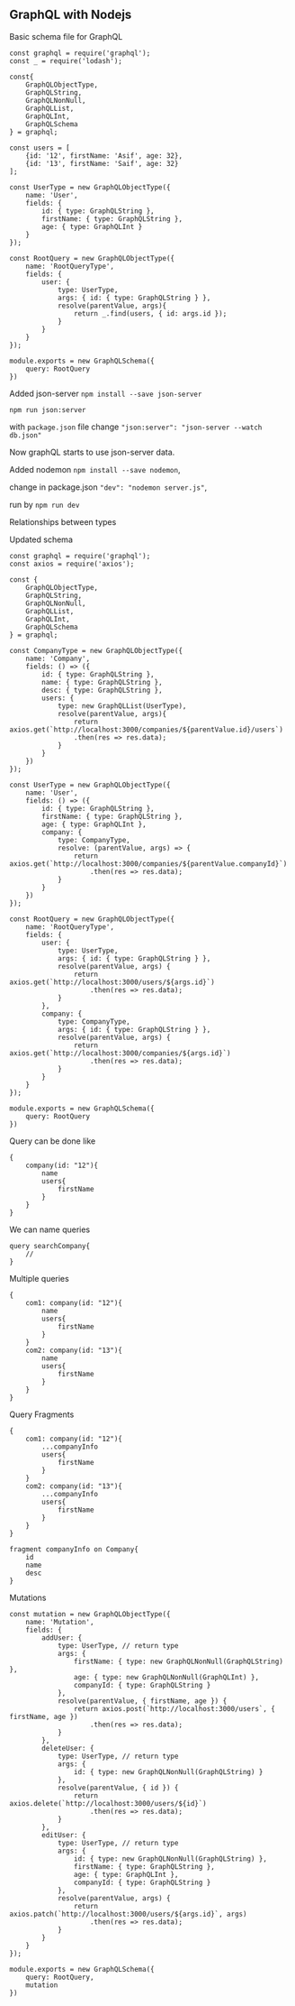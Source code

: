 ## GraphQL with Nodejs ##

Basic schema file for GraphQL
```
const graphql = require('graphql');
const _ = require('lodash');

const{
    GraphQLObjectType,
    GraphQLString,
    GraphQLNonNull,
    GraphQLList,
    GraphQLInt,
    GraphQLSchema
} = graphql;

const users = [
    {id: '12', firstName: 'Asif', age: 32},
    {id: '13', firstName: 'Saif', age: 32}
];

const UserType = new GraphQLObjectType({
    name: 'User',
    fields: {
        id: { type: GraphQLString },
        firstName: { type: GraphQLString },
        age: { type: GraphQLInt }
    }
});

const RootQuery = new GraphQLObjectType({
    name: 'RootQueryType',
    fields: {
        user: {
            type: UserType,
            args: { id: { type: GraphQLString } },
            resolve(parentValue, args){
                return _.find(users, { id: args.id }); 
            }
        }
    }
});

module.exports = new GraphQLSchema({
    query: RootQuery
})
```
Added json-server `npm install --save json-server`

```npm run json:server```

with `package.json` file change `"json:server": "json-server --watch db.json"`

Now graphQL starts to use json-server data.

Added nodemon `npm install --save nodemon`,

change in package.json `"dev": "nodemon server.js"`,

run by `npm run dev`

Relationships between types

Updated schema
```
const graphql = require('graphql');
const axios = require('axios');

const {
    GraphQLObjectType,
    GraphQLString,
    GraphQLNonNull,
    GraphQLList,
    GraphQLInt,
    GraphQLSchema
} = graphql;

const CompanyType = new GraphQLObjectType({
    name: 'Company',
    fields: () => ({
        id: { type: GraphQLString },
        name: { type: GraphQLString },
        desc: { type: GraphQLString },
        users: {
            type: new GraphQLList(UserType),
            resolve(parentValue, args){
                return axios.get(`http://localhost:3000/companies/${parentValue.id}/users`)
                .then(res => res.data);
            }
        }
    })
});

const UserType = new GraphQLObjectType({
    name: 'User',
    fields: () => ({
        id: { type: GraphQLString },
        firstName: { type: GraphQLString },
        age: { type: GraphQLInt },
        company: {
            type: CompanyType,
            resolve: (parentValue, args) => {
                return axios.get(`http://localhost:3000/companies/${parentValue.companyId}`)
                    .then(res => res.data);
            }
        }
    })
});

const RootQuery = new GraphQLObjectType({
    name: 'RootQueryType',
    fields: {
        user: {
            type: UserType,
            args: { id: { type: GraphQLString } },
            resolve(parentValue, args) {
                return axios.get(`http://localhost:3000/users/${args.id}`)
                    .then(res => res.data);
            }
        },
        company: {
            type: CompanyType,
            args: { id: { type: GraphQLString } },
            resolve(parentValue, args) {
                return axios.get(`http://localhost:3000/companies/${args.id}`)
                    .then(res => res.data);
            }
        }
    }
});

module.exports = new GraphQLSchema({
    query: RootQuery
})
```

Query can be done like
```
{
    company(id: "12"){
        name
        users{
            firstName
        }
    }
}
```

We can name queries
```
query searchCompany{
    //
}
```
Multiple queries
```
{
    com1: company(id: "12"){
        name
        users{
            firstName
        }
    }
    com2: company(id: "13"){
        name
        users{
            firstName
        }
    }
}
```
Query Fragments

```
{
    com1: company(id: "12"){
        ...companyInfo
        users{
            firstName
        }
    }
    com2: company(id: "13"){
        ...companyInfo
        users{
            firstName
        }
    }
}

fragment companyInfo on Company{
    id
    name
    desc
}
```

Mutations
```
const mutation = new GraphQLObjectType({
    name: 'Mutation',
    fields: {
        addUser: {
            type: UserType, // return type
            args: {
                firstName: { type: new GraphQLNonNull(GraphQLString) },
                age: { type: new GraphQLNonNull(GraphQLInt) },
                companyId: { type: GraphQLString }
            },
            resolve(parentValue, { firstName, age }) {
                return axios.post(`http://localhost:3000/users`, { firstName, age })
                    .then(res => res.data);
            }
        },
        deleteUser: {
            type: UserType, // return type
            args: {
                id: { type: new GraphQLNonNull(GraphQLString) }
            },
            resolve(parentValue, { id }) {
                return axios.delete(`http://localhost:3000/users/${id}`)
                    .then(res => res.data);
            }
        },
        editUser: {
            type: UserType, // return type
            args: {
                id: { type: new GraphQLNonNull(GraphQLString) },
                firstName: { type: GraphQLString },
                age: { type: GraphQLInt },
                companyId: { type: GraphQLString }
            },
            resolve(parentValue, args) {
                return axios.patch(`http://localhost:3000/users/${args.id}`, args)
                    .then(res => res.data);
            }
        }
    }
});

module.exports = new GraphQLSchema({
    query: RootQuery,
    mutation
})
```
